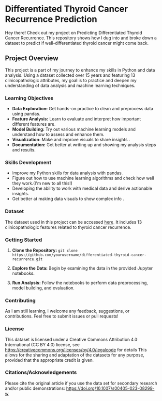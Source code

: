 # Differentiated Thyroid Cancer Recurrence Prediction

Hey there! Check out my project on Predicting Differentiated Thyroid Cancer Recurrence. This repository shows how I dug into and broke down a dataset to predict if well-differentiated thyroid cancer might come back. 

## Project Overview

This project is a part of my journey to enhance my skills in Python and data analysis. Using a dataset collected over 15 years and featuring 13 clinicopathologic attributes, my goal is to practice and deepen my understanding of data analysis and machine learning techniques.

### Learning Objectives

- **Data Exploration:** Get hands-on practice to clean and preprocess data using pandas.
- **Feature Analysis:**  Learn to evaluate and interpret how important different features are. 
- **Model Building:** Try out various machine learning models and understand how to assess and enhance them.
- **Visualization:** Make and improve visuals to share insights .
- **Documentation:** Get better at writing up and showing my analysis steps and results.

### Skills Development

- Improve my Python skills for data analysis with pandas.
- Figure out how to use machine learning algorithms and check how well they work.(I'm new to all this!)
- Developing the ability to work with medical data and derive actionable insights.
- Get better at making data visuals to show complex info . 

### Dataset

The dataset used in this project can be accessed [here](https://archive.ics.uci.edu/dataset/915/differentiated+thyroid+cancer+recurrence). It includes 13 clinicopathologic features related to thyroid cancer recurrence.

### Getting Started

1. **Clone the Repository:** `git clone https://github.com/yourusername/differentiated-thyroid-cancer-recurrence.git`

2. **Explore the Data:** Begin by examining the data in the provided Jupyter notebooks.
3. **Run Analysis:** Follow the notebooks to perform data preprocessing, model building, and evaluation.

### Contributing

As I am still learning, I welcome any feedback, suggestions, or contributions. Feel free to submit issues or pull requests!

### License

This dataset is licensed under a Creative Commons Attribution 4.0 International (CC BY 4.0) license, see https://creativecommons.org/licenses/by/4.0/legalcode for details
This allows for the sharing and adaptation of the datasets for any purpose, provided that the appropriate credit is given.

### Citations/Acknowledgements
Please cite the original article if you use the data set for secondary research and/or public demonstrations:
https://doi.org/10.1007/s00405-023-08299-w
